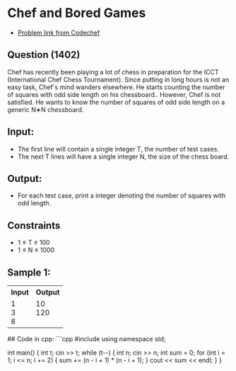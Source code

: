 # Chef and Bored Games
- [Problem link from Codechef](https://www.codechef.com/problems/PCJ18B)
## Question (1402)
Chef has recently been playing a lot of chess in preparation for the ICCT (International Chef Chess Tournament).
Since putting in long hours is not an easy task, Chef's mind wanders elsewhere. He starts counting the number of squares with odd side length on his chessboard..
However, Chef is not satisfied. He wants to know the number of squares of odd side length on a generic N∗N chessboard.
## Input:
- The first line will contain a single integer T, the number of test cases.
- The next T lines will have a single integer N, the size of the chess board.
## Output: 
- For each test case, print a integer denoting the number of squares with odd length.
## Constraints
- 1 ≤ T ≤ 100
- 1 ≤ N ≤ 1000
## Sample 1:
<table>
  <tr>
    <th>Input</th>
    <th>Output</th>
  </tr>
  <tr>
    <td>1<br>3<br>8</td>
    <td>10<br>120<br><br></td>
  </tr>
</table>
## Code in cpp:
```cpp
#include <bits/stdc++.h>
using namespace std;

int main() {
    int t;
    cin >> t;
    while (t--) {
        int n;
        cin >> n;
        int sum = 0;
        for (int i = 1; i <= n; i += 2) {
            sum += (n - i + 1) * (n - i + 1);
        }
        cout << sum << endl;
    }
}
```
